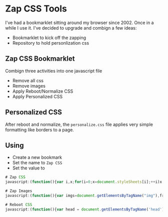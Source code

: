 # Zap CSS Tools
I've had a bookmarklet sitting around my browser since 2002. Once in a while I use it. I've decided to upgrade and combign a few ideas:

* Bookmarklet to kick off the zapping
* Repository to hold personlization css

## Zap CSS Bookmarklet
Combign three activities into one javascript file

* Remove all css
* Remove images
* Apply Reboot/Normalize CSS
* Apply Personalized CSS

## Personalized CSS
After reboot and normalize, the `personalize.css` file applies very simple formatting like borders to a page.

## Using
* Create a new bookmark
* Set the name to `Zap CSS`
* Set the value to 
```javascript
# Zap CSS
javascript:(function(){var i,x;for(i=0;x=document.styleSheets[i];++i)x.disabled=true;})();

# Zap Images
javascript:(function(){var imgs=document.getElementsByTagName("img"),frames=document.getElementsByTagName("iframe");for(var i=0;i<imgs.length;i++)imgs[i].style.display="none";for(var i=0;i<frames.length;i++)frames[i].style.display="none"}());

# Reboot CSS
javascript:(function(){var head = document.getElementsByTagName('head')[0];var style = document.createElement('link');style.href = 'https://cdnjs.cloudflare.com/ajax/libs/twitter-bootstrap/4.5.0/css/bootstrap-reboot.css';style.type = 'text/css';style.rel = 'stylesheet';head.append(style);})();
```
